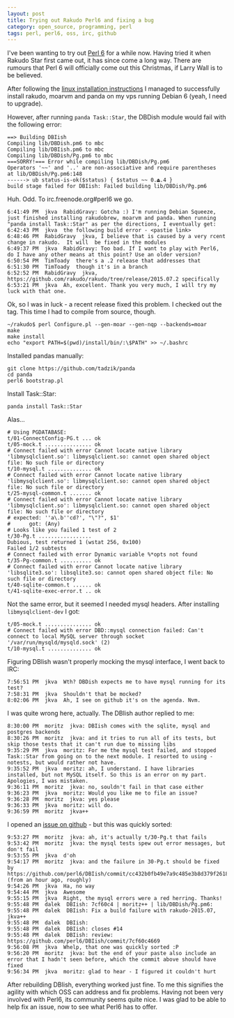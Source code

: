 ```yaml
---
layout: post
title: Trying out Rakudo Perl6 and fixing a bug
category: open_source, programming, perl
tags: perl, perl6, oss, irc, github
---
```


I've been wanting to try out [Perl 6](http://www.perl6.org) for a while now. Having tried it when Rakudo Star first 
came out, it has since come a long way. There are rumours that Perl 6 will officially come out this Christmas, if 
Larry Wall is to be believed.

After following the [linux installation instructions](http://rakudo.org/how-to-get-rakudo/) I managed to successfully 
install rakudo, moarvm and panda on my vps running Debian 6 (yeah, I need to upgrade).

However, after running `panda Task::Star`, the DBDish module would fail with the following error:

    ==> Building DBIish
    Compiling lib/DBDish.pm6 to mbc
    Compiling lib/DBIish.pm6 to mbc
    Compiling lib/DBDish/Pg.pm6 to mbc
    ===SORRY!=== Error while compiling lib/DBDish/Pg.pm6
    Operators '~~' and '..' are non-associative and require parentheses
    at lib/DBDish/Pg.pm6:148
    ------> ub status-is-ok($status) { $status ~~ 0.⏏.4 }
    build stage failed for DBIish: Failed building lib/DBDish/Pg.pm6

Huh. Odd. To irc.freenode.org\#perl6 we go.

    6:41:49 PM	jkva  RabidGravy: Gotcha :) I'm running Debian Squeeze, just finished installing rakudobrew, moarvm and panda. When running "panda install Task::Star" as per the directions, I eventually get:
    6:42:43 PM	jkva  the following build error - <pastie link>
    6:48:46 PM	RabidGravy  jkva, I believe that is caused by a very rcent change in rakudo.  It will  be fixed in the modules
    6:49:37 PM	jkva  RabidGravy: Too bad. If I want to play with Perl6, do I have any other means at this point? Use an older version?
    6:50:54 PM	TimToady  there's a .2 release that addresses that
    6:51:30 PM	TimToady  though it's in a branch
    6:52:52 PM	RabidGravy  jkva, https://github.com/rakudo/rakudo/tree/release/2015.07.2 specifically
    6:53:21 PM	jkva  Ah, excellent. Thank you very much, I will try my luck with that one.
    
Ok, so I was in luck - a recent release fixed this problem. I checked out the tag. This time I had to compile from source, though.

    ~/rakudo$ perl Configure.pl --gen-moar --gen-nqp --backends=moar
    make
    make install
    echo "export PATH=$(pwd)/install/bin/:\$PATH" >> ~/.bashrc

Installed pandas manually:

    git clone https://github.com/tadzik/panda
    cd panda
    perl6 bootstrap.pl

Install Task::Star:

`panda install Task::Star`

Alas...

    # Using PGDATABASE:
    t/01-ConnectConfig-PG.t ... ok
    t/05-mock.t ............... ok
    # Connect failed with error Cannot locate native library 'libmysqlclient.so': libmysqlclient.so: cannot open shared object file: No such file or directory
    t/10-mysql.t .............. ok
    # Connect failed with error Cannot locate native library 'libmysqlclient.so': libmysqlclient.so: cannot open shared object file: No such file or directory
    t/25-mysql-common.t ....... ok
    # Connect failed with error Cannot locate native library 'libmysqlclient.so': libmysqlclient.so: cannot open shared object file: No such file or directory
    # expected: ''a\.b''cd?', "\"?", $1'
    #      got: (Any)
    # Looks like you failed 1 test of 2
    t/30-Pg.t .................
    Dubious, test returned 1 (wstat 256, 0x100)
    Failed 1/2 subtests
    # Connect failed with error Dynamic variable %*opts not found
    t/35-Pg-common.t .......... ok
    # Connect failed with error Cannot locate native library 'libsqlite3.so': libsqlite3.so: cannot open shared object file: No such file or directory
    t/40-sqlite-common.t ...... ok
    t/41-sqlite-exec-error.t .. ok

Not the same error, but it seemed I needed mysql headers. After installing `libmysqlclient-dev` I got:

    t/05-mock.t ............... ok
    # Connect failed with error DBD::mysql connection failed: Can't connect to local MySQL server through socket '/var/run/mysqld/mysqld.sock' (2)
    t/10-mysql.t .............. ok

Figuring DBIish wasn't properly mocking the mysql interface, I went back to IRC:

    7:56:51 PM	jkva  Wth? DBDish expects me to have mysql running for its test?
    7:58:31 PM	jkva  Shouldn't that be mocked?
    8:02:06 PM	jkva  Ah, I see on github it's on the agenda. Nvm.

I was quite wrong here, actually. The DBIish author replied to me:

    8:30:00 PM	moritz  jkva: DBIish comes with the sqlite, mysql and postgres backends
    8:30:26 PM	moritz  jkva: and it tries to run all of its tests, but skip those tests that it can't run due to missing libs
    9:35:29 PM	jkva  moritz: For me the mysql test failed, and stopped Task::Star from going on to the next module. I resorted to using -notests, but would rather not have.
    9:35:52 PM	jkva  moritz: ah, I understand. I have libraries installed, but not MySQL itself. So this is an error on my part. Apologies, I was mistaken.
    9:36:11 PM	moritz  jkva: no, souldn't fail in that case either
    9:36:23 PM	jkva  moritz: Would you like me to file an issue?
    9:36:28 PM	moritz  jkva: yes please
    9:36:33 PM	jkva  moritz: will do.
    9:36:59 PM	moritz  jkva++

I opened an [issue on github](https://github.com/perl6/DBIish/issues/14) - but this was quickly sorted:

    9:53:27 PM	moritz  jkva: ah, it's actually t/30-Pg.t that fails
    9:53:42 PM	moritz  jkva: the mysql tests spew out error messages, but don't fail
    9:53:55 PM	jkva  d'oh
    9:54:17 PM	moritz  jkva: and the failure in 30-Pg.t should be fixed by https://github.com/perl6/DBIish/commit/cc432b0fb49e7a9c485e3b8d379f26186fe3086c (from an hour ago, roughly)
    9:54:26 PM	jkva  Ha, no way
    9:54:44 PM	jkva  Awesome
    9:55:15 PM	jkva  Right, the mysql errors were a red herring. Thanks!
    9:55:48 PM	dalek  DBIish: 7cf60c4 | moritz++ | lib/DBDish/Pg.pm6:
    9:55:48 PM	dalek  DBIish: Fix a build failure with rakudo-2015.07, jkva++
    9:55:48 PM	dalek  DBIish:
    9:55:48 PM	dalek  DBIish: closes #14
    9:55:48 PM	dalek  DBIish: review: https://github.com/perl6/DBIish/commit/7cf60c4669
    9:56:08 PM	jkva  Whelp, that one was quickly sorted :P
    9:56:20 PM	moritz  jkva: but the end of your paste also include an error that I hadn't seen before, which the commit above should have fixed
    9:56:34 PM	jkva  moritz: glad to hear - I figured it couldn't hurt

After rebuilding DBIish, everything worked just fine. To me this signifies the agility with which OSS can address and 
fix problems. Having not been very involved with Perl6, its community seems quite nice. I was glad to be able to help fix an issue,
now to see what Perl6 has to offer.